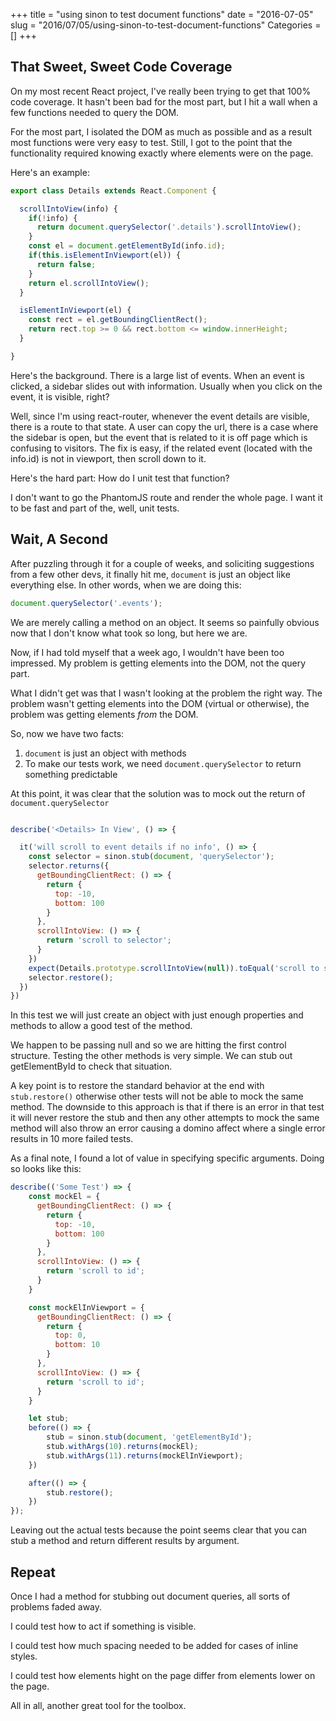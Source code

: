 +++
title = "using sinon to test document functions"
date = "2016-07-05"
slug = "2016/07/05/using-sinon-to-test-document-functions"
Categories = []
+++

## That Sweet, Sweet Code Coverage
On my most recent React project, I've really been trying to get that 100% code coverage.
It hasn't been bad for the most part, but I hit a wall when a few functions needed to query the DOM.

For the most part, I isolated the DOM as much as possible and as a result most functions were very easy to test.
Still, I got to the point that the functionality required knowing exactly where elements were on the page.

Here's an example:

```javascript
export class Details extends React.Component {

  scrollIntoView(info) {
    if(!info) {
      return document.querySelector('.details').scrollIntoView();
    }
    const el = document.getElementById(info.id);
    if(this.isElementInViewport(el)) {
      return false;
    }
    return el.scrollIntoView();
  }

  isElementInViewport(el) {
    const rect = el.getBoundingClientRect();
    return rect.top >= 0 && rect.bottom <= window.innerHeight;
  }

}
```

Here's the background. There is a large list of events.
When an event is clicked, a sidebar slides out with information.
Usually when you click on the event, it is visible, right?

Well, since I'm using react-router, whenever the event details are visible, there is a route to that state.
A user can copy the url, there is a case where the sidebar is open, but the event that is related to it is off page which is confusing to visitors.
The fix is easy, if the related event (located with the info.id) is not in viewport, then scroll down to it.

Here's the hard part: How do I unit test that function?

I don't want to go the PhantomJS route and render the whole page.
I want it to be fast and part of the, well, unit tests.

## Wait, A Second

After puzzling through it for a couple of weeks, and soliciting suggestions from a few other devs, it finally hit me, `document` is just an object like everything else.
In other words, when we are doing this:
```javascript
document.querySelector('.events');
```
We are merely calling a method on an object.
It seems so painfully obvious now that I don't know what took so long, but here we are.

Now, if I had told myself that a week ago, I wouldn't have been too impressed.
My problem is getting elements into the DOM, not the query part.

What I didn't get was that I wasn't looking at the problem the right way.
The problem wasn't getting elements into the DOM (virtual or otherwise), the problem was getting elements _from_ the DOM.

So, now we have two facts:

1. `document` is just an object with methods
2. To make our tests work, we need `document.querySelector` to return something predictable

At this point, it was clear that the solution was to mock out the return of `document.querySelector`


```javascript

describe('<Details> In View', () => {

  it('will scroll to event details if no info', () => {
    const selector = sinon.stub(document, 'querySelector');
    selector.returns({
      getBoundingClientRect: () => {
        return {
          top: -10,
          bottom: 100
        }
      },
      scrollIntoView: () => {
        return 'scroll to selector';
      }
    })
    expect(Details.prototype.scrollIntoView(null)).toEqual('scroll to selector');
    selector.restore();
  })
})
```

In this test we will just create an object with just enough properties and methods to allow a good test of the method.

We happen to be passing null and so we are hitting the first control structure.
Testing the other methods is very simple.
We can stub out getElementById to check that situation.

A key point is to restore the standard behavior at the end with `stub.restore()` otherwise other tests will not be able to mock the same method.
The downside to this approach is that if there is an error in that test it will never restore the stub and then any other attempts to mock the same method will also throw an error causing a domino affect where a single error results in 10 more failed tests.

As a final note, I found a lot of value in specifying specific arguments. Doing so looks like this:

```javascript
describe(('Some Test') => {
    const mockEl = {
      getBoundingClientRect: () => {
        return {
          top: -10,
          bottom: 100
        }
      },
      scrollIntoView: () => {
        return 'scroll to id';
      }
    }

    const mockElInViewport = {
      getBoundingClientRect: () => {
        return {
          top: 0,
          bottom: 10
        }
      },
      scrollIntoView: () => {
        return 'scroll to id';
      }
    }

    let stub;
    before(() => {
        stub = sinon.stub(document, 'getElementById');
        stub.withArgs(10).returns(mockEl);
        stub.withArgs(11).returns(mockElInViewport);
    })

    after(() => {
        stub.restore();
    })
});
```

Leaving out the actual tests because the point seems clear that you can stub a method and return different results by argument.

## Repeat

Once I had a method for stubbing out document queries, all sorts of problems faded away.

I could test how to act if something is visible.

I could test how much spacing needed to be added for cases of inline styles.

I could test how elements hight on the page differ from elements lower on the page.

All in all, another great tool for the toolbox.
